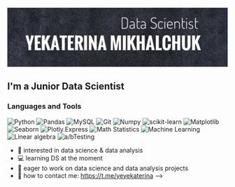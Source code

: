 [![Header](https://github.com/yekaterinamikhalchuk/yekaterinamikhalchuk/blob/main/assets/%D1%84%D0%BE%D1%82%D0%BE%20%D0%B4%D0%BB%D1%8F%20%D0%B3%D0%B8%D1%82.jpg)](https://www.linkedin.com/in/ekaterina-mikhalchuk-171aba20b/)


## I'm a Junior Data Scientist 

### Languages and Tools

![Python](https://img.shields.io/badge/-Python-3C3E47?style=for-the-badge&logo=python&Logocolor=3F7BAA)  ![Pandas](https://img.shields.io/badge/-Pandas-3C3E47?style=for-the-badge&logo=Pandas&Logocolor=E00484)
![MySQL](https://img.shields.io/badge/-MySQL-3C3E47?style=for-the-badge&logo=MySQL&Logocolor=E26C00) 
![Git](https://img.shields.io/badge/-Git-3C3E47?style=for-the-badge&logo=Git)                                                              ![Numpy](https://img.shields.io/badge/-numpy-3C3E47?style=for-the-badge&logo=numpy) ![scikit-learn](https://img.shields.io/badge/-scikitlearn-3C3E47?style=for-the-badge&logo=scikit-learn)                                 ![Matplotlib](https://img.shields.io/badge/-matplotlib-3C3E47?style=for-the-badge&logo=circle)
![Seaborn](https://img.shields.io/badge/-Seaborn-3C3E47?style=for-the-badge&logo=appveyor)                                      ![Plotly.Express](https://img.shields.io/badge/-Plotly.Express-3C3E47?style=for-the-badge&logo=Plotly)                               ![Math Statistics](https://img.shields.io/badge/-Math_Statistics-3C3E47?style=for-the-badge&logo=math)                                         ![Machine Learning](https://img.shields.io/badge/-Machine_Learning-3C3E47?style=for-the-badge&logo=MachineLearning)
![Linear algebra](https://img.shields.io/badge/-LinearAlgebra-3C3E47?style=for-the-badge&logo=MachineLearning) ![a/bTesting](https://img.shields.io/badge/-a/b_Testing-3C3E47?style=for-the-badge&logo=MachineLearning) 



- 🧐 interested in data science & data analysis
- :computer: learning DS at the moment
- :eyes: eager to work on data science and data analysis projects
- :email: how to contact me: https://t.me/yeyekaterina
-->

